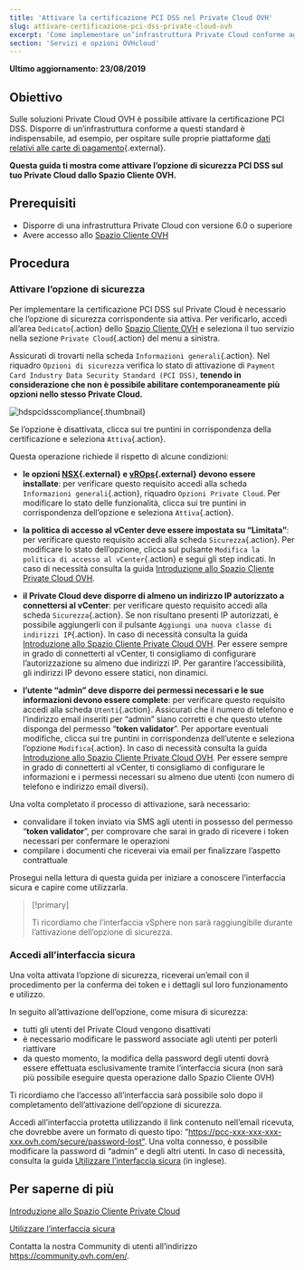 ```yaml
---
title: 'Attivare la certificazione PCI DSS nel Private Cloud OVH'
slug: attivare-certificazione-pci-dss-private-cloud-ovh
excerpt: 'Come implementare un’infrastruttura Private Cloud conforme agli standard PCI DSS'
section: 'Servizi e opzioni OVHcloud'
---
```


**Ultimo aggiornamento: 23/08/2019**

## Obiettivo

Sulle soluzioni Private Cloud OVH è possibile attivare la certificazione PCI DSS. Disporre di un’infrastruttura conforme a questi standard è indispensabile, ad esempio, per ospitare sulle proprie piattaforme [dati relativi alle carte di pagamento](https://www.ovh.it/private-cloud/payment-infrastructure/){.external}.   

**Questa guida ti mostra come attivare l’opzione di sicurezza PCI DSS sul tuo Private Cloud dallo Spazio Cliente OVH.**

## Prerequisiti

- Disporre di una infrastruttura Private Cloud con versione 6.0 o superiore 
- Avere accesso allo [Spazio Cliente OVH](https://www.ovh.com/auth/?action=gotomanager&from=https://www.ovh.it/&ovhSubsidiary=it)

## Procedura

### Attivare l’opzione di sicurezza

Per implementare la certificazione PCI DSS sul Private Cloud è necessario che l’opzione di sicurezza corrispondente sia attiva. Per verificarlo, accedi all’area `Dedicato`{.action} dello [Spazio Cliente OVH](https://www.ovh.com/auth/?action=gotomanager&from=https://www.ovh.it/&ovhSubsidiary=it) e seleziona il tuo servizio nella sezione `Private Cloud`{.action} del menu a sinistra. 

Assicurati di trovarti nella scheda `Informazioni generali`{.action}. Nel riquadro `Opzioni di sicurezza` verifica lo stato di attivazione di `Payment Card Industry Data Security Standard (PCI DSS)`, **tenendo in considerazione che non è possibile abilitare contemporaneamente più opzioni nello stesso Private Cloud.**

![hdspcidsscompliance](images/HomeSDDCManager-2.png){.thumbnail}

Se l’opzione è disattivata, clicca sui tre puntini in corrispondenza della certificazione e seleziona `Attiva`{.action}.

Questa operazione richiede il rispetto di alcune condizioni:

- **le opzioni [NSX](https://www.ovh.it/private-cloud/opzioni/nsx.xml){.external} e [vROps](https://www.ovh.it/private-cloud/opzioni/vrops.xml){.external} devono essere installate**: per verificare questo requisito accedi alla scheda `Informazioni generali`{.action}, riquadro `Opzioni Private Cloud`. Per modificare lo stato delle funzionalità, clicca sui tre puntini in corrispondenza dell’opzione e seleziona `Attiva`{.action}.

- **la politica di accesso al vCenter deve essere impostata su “Limitata”**: per verificare questo requisito accedi alla scheda `Sicurezza`{.action}. Per modificare lo stato dell’opzione, clicca sul pulsante `Modifica la politica di accesso al vCenter`{.action} e segui gli step indicati. In caso di necessità consulta la guida [Introduzione allo Spazio Cliente Private Cloud OVH](../manager-ovh-private-cloud/#sicurezza).

- **il Private Cloud deve disporre di almeno un indirizzo IP autorizzato a connettersi al vCenter**: per verificare questo requisito accedi alla scheda `Sicurezza`{.action}. Se non risultano presenti IP autorizzati, è possibile aggiungerli con il pulsante `Aggiungi una nuova classe di indirizzi IP`{.action}. In caso di necessità consulta la guida [Introduzione allo Spazio Cliente Private Cloud OVH](../manager-ovh-private-cloud/#sicurezza). Per essere sempre in grado di connetterti al vCenter, ti consigliamo di configurare l’autorizzazione su almeno due indirizzi IP. Per garantire l’accessibilità, gli indirizzi IP devono essere statici, non dinamici.

- **l’utente “admin” deve disporre dei permessi necessari e le sue informazioni devono essere complete**: per verificare questo requisito accedi alla scheda `Utenti`{.action}. Assicurati che il numero di telefono e l’indirizzo email inseriti per “admin” siano corretti e che questo utente disponga del permesso “**token validator**”. Per apportare eventuali modifiche, clicca sui tre puntini in corrispondenza dell’utente e seleziona l’opzione `Modifica`{.action}. In caso di necessità consulta la guida [Introduzione allo Spazio Cliente Private Cloud OVH](../manager-ovh-private-cloud/#sicurezza). Per essere sempre in grado di connetterti al vCenter, ti consigliamo di configurare le informazioni e i permessi necessari su almeno due utenti (con numero di telefono e indirizzo email diversi).

Una volta completato il processo di attivazione, sarà necessario:

- convalidare il token inviato via SMS agli utenti in possesso del permesso “**token validator**”, per comprovare che sarai in grado di ricevere i token necessari per confermare le operazioni
- compilare i documenti che riceverai via email per finalizzare l’aspetto contrattuale

Prosegui nella lettura di questa guida per iniziare a conoscere l’interfaccia sicura e capire come utilizzarla. 

> [!primary]
>
> Ti ricordiamo che l’interfaccia vSphere non sarà raggiungibile durante l’attivazione dell’opzione di sicurezza.
>

### Accedi all’interfaccia sicura

Una volta attivata l’opzione di sicurezza, riceverai un’email con il procedimento per la conferma dei token e i dettagli sul loro funzionamento e utilizzo.  

In seguito all’attivazione dell’opzione, come misura di sicurezza:

- tutti gli utenti del Private Cloud vengono disattivati
- è necessario modificare le password associate agli utenti per poterli riattivare
- da questo momento, la modifica della password degli utenti dovrà essere effettuata esclusivamente tramite l’interfaccia sicura (non sarà più possibile eseguire questa operazione dallo Spazio Cliente OVH)

Ti ricordiamo che l’accesso all’interfaccia sarà possibile solo dopo il completamento dell’attivazione dell’opzione di sicurezza.

Accedi all’interfaccia protetta utilizzando il link contenuto nell’email ricevuta, che dovrebbe avere un formato di questo tipo: ”https://pcc-xxx-xxx-xxx-xxx.ovh.com/secure/password-lost”. Una volta connesso, è possibile modificare la password di “admin” e degli altri utenti. In caso di necessità, consulta la guida [Utilizzare l’interfaccia sicura](https://docs.ovh.com/gb/en/private-cloud/secure-interface/) (in inglese).

## Per saperne di più

[Introduzione allo Spazio Cliente Private Cloud](../manager-ovh-private-cloud/)

[Utilizzare l’interfaccia sicura](../interfaccia-sicura/)

Contatta la nostra Community di utenti all’indirizzo <https://community.ovh.com/en/>.